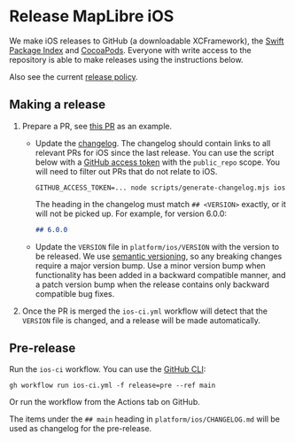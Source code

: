 # Release MapLibre iOS

We make iOS releases to GitHub (a downloadable XCFramework), the [Swift Package Index](https://swiftpackageindex.com/maplibre/maplibre-gl-native-distribution) and [CocoaPods](https://cocoapods.org/). Everyone with write access to the repository is able to make releases using the instructions below.

Also see the current [release policy](../release-policy.md).

## Making a release

1. Prepare a PR, see [this PR](https://github.com/maplibre/maplibre-native/pull/3193) as an example.

    - Update the [changelog](https://github.com/maplibre/maplibre-native/blob/main/platform/ios/CHANGELOG.md). The changelog should contain links to all relevant PRs for iOS since the last release. You can use the script below with a [GitHub access token](https://docs.github.com/en/authentication/keeping-your-account-and-data-secure/managing-your-personal-access-tokens) with the `public_repo` scope. You will need to filter out PRs that do not relate to iOS.
      ```
      GITHUB_ACCESS_TOKEN=... node scripts/generate-changelog.mjs ios
      ```
      The heading in the changelog must match `## <VERSION>` exactly, or it will not be picked up. For example, for version 6.0.0:
      ```md
      ## 6.0.0
      ```
    - Update the `VERSION` file in `platform/ios/VERSION` with the version to be released. We use [semantic versioning](https://semver.org/), so any breaking changes require a major version bump. Use a minor version bump when functionality has been added in a backward compatible manner, and a patch version bump when the release contains only backward compatible bug fixes.

2. Once the PR is merged the `ios-ci.yml` workflow will detect that the `VERSION` file is changed, and a release will be made automatically.

## Pre-release

Run the `ios-ci` workflow. You can use the [GitHub CLI](https://cli.github.com/manual/gh_workflow_run):

```
gh workflow run ios-ci.yml -f release=pre --ref main
```

Or run the workflow from the Actions tab on GitHub.

The items under the `## main` heading in `platform/ios/CHANGELOG.md` will be used as changelog for the pre-release.
